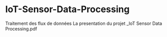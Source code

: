 # IoT-Sensor-Data-Processing
Traitement des flux de données
La presentation du projet _IoT Sensor Data Processing.pdf
